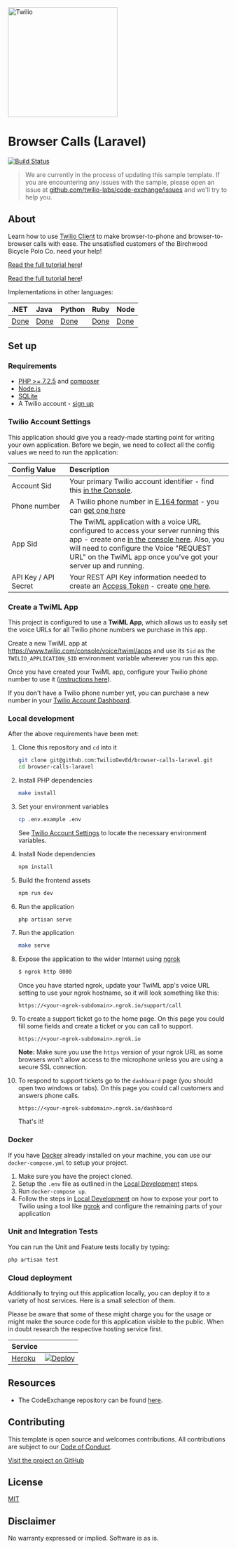 <a  href="https://www.twilio.com">
<img  src="https://static0.twilio.com/marketing/bundles/marketing/img/logos/wordmark-red.svg"  alt="Twilio"  width="250"  />
</a>

# Browser Calls (Laravel)

[![Build Status](https://github.com/TwilioDevEd/browser-calls-laravel/workflows/Laravel%20CI/badge.svg)](https://github.com/TwilioDevEd/browser-calls-laravel/actions)

> We are currently in the process of updating this sample template. If you are encountering any issues with the sample, please open an issue at [github.com/twilio-labs/code-exchange/issues](https://github.com/twilio-labs/code-exchange/issues) and we'll try to help you.

## About

Learn how to use [Twilio Client](https://www.twilio.com/client) to make browser-to-phone and browser-to-browser calls with ease. The unsatisfied customers of the Birchwood Bicycle Polo Co. need your help!

[Read the full tutorial here](https://www.twilio.com/docs/tutorials/walkthrough/browser-calls/php/laravel)!

[Read the full tutorial here](https://www.twilio.com/docs/tutorials/walkthrough/lead-alerts/php/laravel)!

Implementations in other languages:

| .NET | Java | Python | Ruby | Node |
| :--- | :--- | :----- | :-- | :--- |
| [Done](https://github.com/TwilioDevEd/browser-calls-csharp)  | [Done](https://github.com/TwilioDevEd/browser-calls-spark)  | [Done](https://github.com/TwilioDevEd/browser-calls-django)  | [Done](https://github.com/TwilioDevEd/browser-calls-rails) | [Done](https://github.com/TwilioDevEd/browser-calls-node)  |

## Set up

### Requirements

- [PHP >= 7.2.5](https://www.php.net/) and [composer](https://getcomposer.org/)
- [Node.js](https://nodejs.org/)
- [SQLite](https://www.sqlite.org/index.html)
- A Twilio account - [sign up](https://www.twilio.com/try-twilio)

### Twilio Account Settings

This application should give you a ready-made starting point for writing your own application.
Before we begin, we need to collect all the config values we need to run the application:

| Config&nbsp;Value | Description                                                                                                                                                  |
| :---------------- | :----------------------------------------------------------------------------------------------------------------------------------------------------------- |
| Account&nbsp;Sid  | Your primary Twilio account identifier - find this [in the Console](https://www.twilio.com/console).                                                         |
| Phone&nbsp;number | A Twilio phone number in [E.164 format](https://en.wikipedia.org/wiki/E.164) - you can [get one here](https://www.twilio.com/console/phone-numbers/incoming) |
| App&nbsp;Sid | The TwiML application with a voice URL configured to access your server running this app - create one [in the console here](https://www.twilio.com/console/voice/twiml/apps). Also, you will need to configure the Voice "REQUEST URL" on the TwiML app once you've got your server up and running. |
| API Key / API Secret | Your REST API Key information needed to create an [Access Token](https://www.twilio.com/docs/iam/access-tokens) - create [one here](https://www.twilio.com/console/project/api-keys). |

### Create a TwiML App

This project is configured to use a **TwiML App**, which allows us to easily set the voice URLs for all Twilio phone numbers we purchase in this app.

Create a new TwiML app at https://www.twilio.com/console/voice/twiml/apps and use its `Sid` as the `TWILIO_APPLICATION_SID` environment variable wherever you run this app.

Once you have created your TwiML app, configure your Twilio phone number to use it ([instructions here](https://www.twilio.com/help/faq/twilio-client/how-do-i-create-a-twiml-app)).

If you don't have a Twilio phone number yet, you can purchase a new number in your [Twilio Account Dashboard](https://www.twilio.com/user/account/phone-numbers/incoming).

### Local development

After the above requirements have been met:

1. Clone this repository and `cd` into it

    ```bash
    git clone git@github.com:TwilioDevEd/browser-calls-laravel.git
    cd browser-calls-laravel
    ```

1. Install PHP dependencies

    ```bash
    make install
    ```

1. Set your environment variables

    ```bash
    cp .env.example .env
    ```

    See [Twilio Account Settings](#twilio-account-settings) to locate the necessary environment variables.

1. Install Node dependencies
    ```bash
    npm install 
    ```

1. Build the frontend assets
    ```bash
    npm run dev
    ```

1. Run the application

    ```bash
    php artisan serve
    ```

1. Run the application

    ```bash
    make serve
    ```

1. Expose the application to the wider Internet using [ngrok](https://ngrok.com/)

   ```bash
   $ ngrok http 8000
   ```
   Once you have started ngrok, update your TwiML app's voice URL setting to use your ngrok hostname, so it will look something like this:

   ```
   https://<your-ngrok-subdomain>.ngrok.io/support/call
   ```

1. To create a support ticket go to the home page.
   On this page you could fill some fields and create a ticket or you can call to support.

   ```
   https://<your-ngrok-subdomain>.ngrok.io
   ```

   __Note:__ Make sure you use the `https` version of your ngrok URL as some
   browsers won't allow access to the microphone unless you are using a secure
   SSL connection.

1. To respond to support tickets go to the `dashboard` page (you should open two windows or tabs).
   On this page you could call customers and answers phone calls.

   ```
   https://<your-ngrok-subdomain>.ngrok.io/dashboard
   ```

    That's it!

### Docker

If you have [Docker](https://www.docker.com/) already installed on your machine, you can use our `docker-compose.yml` to setup your project.

1. Make sure you have the project cloned.
2. Setup the `.env` file as outlined in the [Local Development](#local-development) steps.
3. Run `docker-compose up`.
4. Follow the steps in [Local Development](#local-development) on how to expose your port to Twilio using a tool like [ngrok](https://ngrok.com/) and configure the remaining parts of your application

### Unit and Integration Tests

You can run the Unit and Feature tests locally by typing:
```bash
php artisan test
```

### Cloud deployment

Additionally to trying out this application locally, you can deploy it to a variety of host services. Here is a small selection of them.

Please be aware that some of these might charge you for the usage or might make the source code for this application visible to the public. When in doubt research the respective hosting service first.

| Service                           |                                                                                                                                                                                                                           |
| :-------------------------------- | :------------------------------------------------------------------------------------------------------------------------------------------------------------------------------------------------------------------------ |
| [Heroku](https://www.heroku.com/) | [![Deploy](https://www.herokucdn.com/deploy/button.svg)](https://heroku.com/deploy)                                                                                                                                       |

## Resources

- The CodeExchange repository can be found [here](https://github.com/twilio-labs/code-exchange/).

## Contributing

This template is open source and welcomes contributions. All contributions are subject to our [Code of Conduct](https://github.com/twilio-labs/.github/blob/master/CODE_OF_CONDUCT.md).

[Visit the project on GitHub](https://github.com/twilio-labs/sample-template-nodejs)

## License

[MIT](http://www.opensource.org/licenses/mit-license.html)

## Disclaimer

No warranty expressed or implied. Software is as is.

[twilio]: https://www.twilio.com
